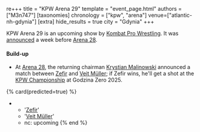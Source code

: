 re+++
title = "KPW Arena 29"
template = "event_page.html"
authors = ["M3n747"]
[taxonomies]
chronology = ["kpw", "arena"]
venue=["atlantic-nh-gdynia"]
[extra]
hide_results = true
city = "Gdynia"
+++

KPW Arena 29 is an upcoming show by [Kombat Pro Wrestling](@/o/kpw.md). It was [announced][rosetti-zapowiada] a week before [Arena 28](@/e/kpw/2025-04-11-kpw-arena-28.md).

#### Build-up

* At [Arena 28](@/e/kpw/2025-04-11-kpw-arena-28.md), the returning chairman [Krystian Malinowski](@/w/krystian-malinowski.md) announced a match between [Zefir](@/w/zefir.md) and [Veit Müller](@/w/veit-mueller.md); if Zefir wins, he'll get a shot at the [KPW Championship](@/c/kpw-championship.md) at Godzina Zero 2025.

{% card(predicted=true) %}
- - '[Zefir](@/w/zefir.md)'
  - '[Veit Müller](@/w/veit-mueller.md)'
  - nc: upcoming
{% end %}

[rosetti-zapowiada]: https://www.youtube.com/watch?v=sIOJf0CuMXk
